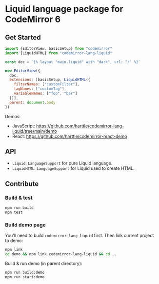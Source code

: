 # Liquid language package for CodeMirror 6

## Get Started

```javascript
import {EditorView, basicSetup} from "codemirror"
import {LiquidHTML} from "codemirror-lang-liquid"

const doc = `{% layout "main.liquid" with "dark", url: "/" %}`

new EditorView({
  doc,
  extensions: [basicSetup, LiquidHTML({
    filterNames: ["customFilter"],
    tagNames: ["customTag"],
    variableNames: ["foo", "bar"]
  })],
  parent: document.body
})
```

Demos:

- JavaScript: https://github.com/harttle/codemirror-lang-liquid/tree/main/demo
- React: https://github.com/harttle/codemirror-react-demo

## API

- `Liquid`: `LanguageSupport` for pure Liquid language.
- `LiquidHTML`: `LanguageSupport` for Liquid used to create HTML.

## Contribute

### Build & test

```bash
npm run build
npm test
```

### Build demo page

You'll need to build `codemirror-lang-liquid` first. Then link current project to demo:

```bash
npm link
cd demo && npm link codemirror-lang-liquid && cd ..
```

Build & run demo (in parent directory):

```bash
npm run build:demo
npm run start:demo
```
